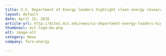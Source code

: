 ```yaml
---
title: U.S. Department of Energy leaders highlight clean energy research, career opportunities
layout: default
date: April 15, 2016
article-url: http://mitei.mit.edu/news/us-department-energy-leaders-highlight-clean-energy-research-career-opportunities
thumbnail: mit-logo-bw.png
alt: image-alt
category: News
company: foro-energy

---
```

